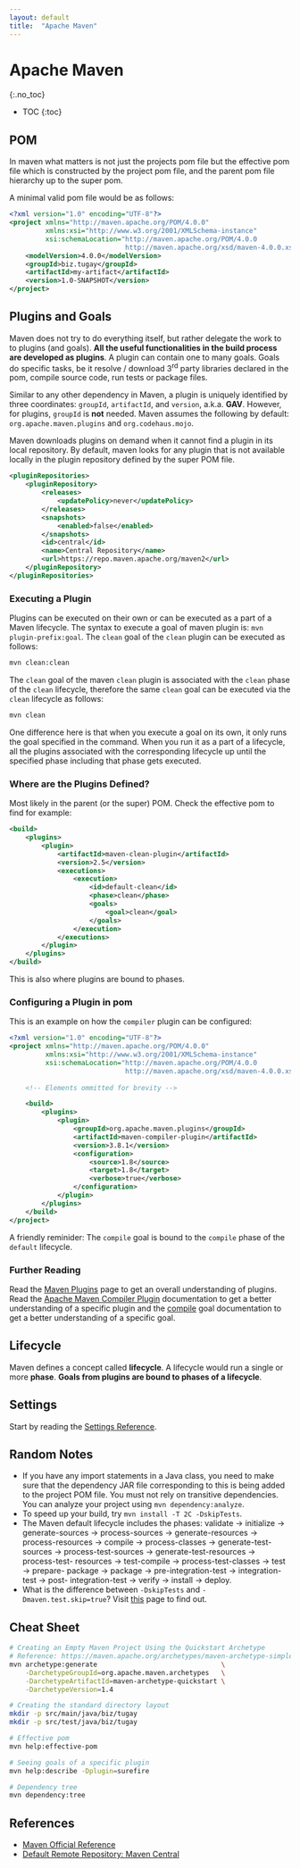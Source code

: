 ```yaml
---
layout: default
title:  "Apache Maven"
---
```


# Apache Maven
{:.no_toc}

* TOC
{:toc}

## POM
In maven what matters is not just the projects pom file but the effective pom file which is constructed by the project pom file, and the parent pom file hierarchy up to the super pom.

A minimal valid pom file would be as follows:

```xml
<?xml version="1.0" encoding="UTF-8"?>
<project xmlns="http://maven.apache.org/POM/4.0.0"
         xmlns:xsi="http://www.w3.org/2001/XMLSchema-instance"
         xsi:schemaLocation="http://maven.apache.org/POM/4.0.0 
                             http://maven.apache.org/xsd/maven-4.0.0.xsd">
    <modelVersion>4.0.0</modelVersion>
    <groupId>biz.tugay</groupId>
    <artifactId>my-artifact</artifactId>
    <version>1.0-SNAPSHOT</version>
</project>
```

## Plugins and Goals
Maven does not try to do everything itself, but rather delegate the work to to plugins (and goals). __All the useful functionalities in the build process are developed as plugins__. A plugin can contain one to many goals. Goals do specific tasks, be it resolve / download 3<sup>rd</sup> party libraries declared in the pom, compile source code, run tests or package files.

Similar to any other dependency in Maven, a plugin is uniquely identified by three coordinates: `groupId`, `artifactId`, and `version`, a.k.a. __GAV__. However, for plugins, `groupId` is __not__ needed. Maven assumes the following by default: `org.apache.maven.plugins` and `org.codehaus.mojo`.

Maven downloads plugins on demand when it cannot find a plugin in its local repository. By default, maven looks for any plugin that is not available locally in the plugin repository defined by the super POM file.

```xml
<pluginRepositories>
    <pluginRepository>
        <releases>
            <updatePolicy>never</updatePolicy>
        </releases>
        <snapshots>
            <enabled>false</enabled>
        </snapshots>
        <id>central</id>
        <name>Central Repository</name>
        <url>https://repo.maven.apache.org/maven2</url>
    </pluginRepository>
</pluginRepositories>
```

### Executing a Plugin
Plugins can be executed on their own or can be executed as a part of a Maven lifecycle. The syntax to execute a goal of maven plugin is: `mvn plugin-prefix:goal`. The `clean` goal of the `clean` plugin can be executed as follows:

```bash
mvn clean:clean
```

The `clean` goal of the maven `clean` plugin is associated with the `clean` phase of the `clean` lifecycle, therefore the same `clean` goal can be executed via the `clean` lifecycle as follows:

```bash
mvn clean
```

One difference here is that when you execute a goal on its own, it only runs the goal specified in the command. When you run it as a part of a lifecycle, all the plugins associated with the corresponding lifecycle up until the specified phase including that phase gets executed.

### Where are the Plugins Defined?
Most likely in the parent (or the super) POM. Check the effective pom to find for example:

```xml
<build>
    <plugins>
        <plugin>
            <artifactId>maven-clean-plugin</artifactId>
            <version>2.5</version>
            <executions>
                <execution>
                    <id>default-clean</id>
                    <phase>clean</phase>
                    <goals>
                        <goal>clean</goal>
                    </goals>
                </execution>
            </executions>
        </plugin>
    </plugins>
</build>    
```

This is also where plugins are bound to phases.

### Configuring a Plugin in pom
This is an example on how the `compiler` plugin can be configured:

```xml
<?xml version="1.0" encoding="UTF-8"?>
<project xmlns="http://maven.apache.org/POM/4.0.0"
         xmlns:xsi="http://www.w3.org/2001/XMLSchema-instance"
         xsi:schemaLocation="http://maven.apache.org/POM/4.0.0 
                             http://maven.apache.org/xsd/maven-4.0.0.xsd">
    
    <!-- Elements ommitted for brevity -->

    <build>
        <plugins>
            <plugin>
                <groupId>org.apache.maven.plugins</groupId>
                <artifactId>maven-compiler-plugin</artifactId>
                <version>3.8.1</version>
                <configuration>
                    <source>1.8</source>
                    <target>1.8</target>
                    <verbose>true</verbose>
                </configuration>
            </plugin>
        </plugins>
    </build>
</project>
```

A friendly reminider: The `compile` goal is bound to the `compile` phase of the `default` lifecycle.

### Further Reading
Read the [Maven Plugins](https://maven.apache.org/plugins/) page to get an overall understanding of plugins. Read the [Apache Maven Compiler Plugin](https://maven.apache.org/plugins/maven-compiler-plugin/) documentation to get a better understanding of a specific plugin and the [compile](https://maven.apache.org/plugins/maven-compiler-plugin/compile-mojo.html) goal documentation to get a better understanding of a specific goal.

## Lifecycle
Maven defines a concept called __lifecycle__. A lifecycle would run a single or more __phase__. __Goals from plugins are bound to phases of a lifecycle__. 

## Settings
Start by reading the [Settings Reference](https://maven.apache.org/settings.html).

## Random Notes
- If you have any import statements in a Java class, you need to make sure that the dependency JAR file corresponding to this is being added to the project POM file. You must not rely on transitive dependencies. You can analyze your project using `mvn dependency:analyze`.
- To speed up your build, try `mvn install -T 2C -DskipTests`.
- The Maven default lifecycle includes the phases: validate -> initialize -> generate-sources -> process-sources -> generate-resources -> process-resources -> compile -> process-classes -> generate-test-sources -> process-test-sources -> generate-test-resources -> process-test- resources -> test-compile -> process-test-classes -> test -> prepare- package -> package -> pre-integration-test -> integration-test -> post- integration-test -> verify -> install -> deploy.
- What is the difference between `-DskipTests` and `-Dmaven.test.skip=true`? Visit [this](https://maven.apache.org/surefire/maven-surefire-plugin/examples/skipping-tests.html) page to find out.

## Cheat Sheet

```bash
# Creating an Empty Maven Project Using the Quickstart Archetype
# Reference: https://maven.apache.org/archetypes/maven-archetype-simple
mvn archetype:generate                               \
    -DarchetypeGroupId=org.apache.maven.archetypes   \
    -DarchetypeArtifactId=maven-archetype-quickstart \
    -DarchetypeVersion=1.4

# Creating the standard directory layout
mkdir -p src/main/java/biz/tugay
mkdir -p src/test/java/biz/tugay

# Effective pom
mvn help:effective-pom

# Seeing goals of a specific plugin
mvn help:describe -Dplugin=surefire

# Dependency tree
mvn dependency:tree
```

## References
- [Maven Official Reference](https://maven.apache.org/ref/current/)
- [Default Remote Repository: Maven Central](repo.maven.apache.org)